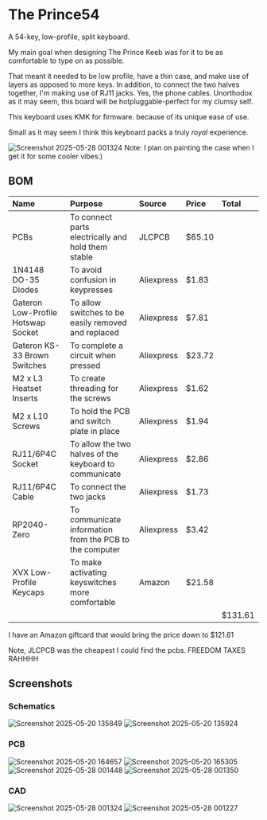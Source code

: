 # The Prince54
A 54-key, low-profile, split keyboard.

My main goal when designing The Prince Keeb was for it to be as comfortable to type on as possible. 

That meant it needed to be low profile, have a thin case, and make use of layers
as opposed to more keys. In addition, to connect the two halves together, I'm making use of  RJ11 jacks.
Yes, the phone cables. Unorthodox as it may seem, this board will be hotpluggable-perfect for my clumsy self.

This keyboard uses KMK for firmware. because of its unique ease of use.

Small as it may seem I think this keyboard
packs a truly <i>royal</i> experience.


![Screenshot 2025-05-28 001324](https://github.com/user-attachments/assets/3c7cc776-51b0-4dd9-a35d-3955cd436667)
Note: I plan on painting the case when I get it for some cooler vibes:)

## BOM
| Name   | Purpose      | Source         | Price | Total |
|:-------|:-------------|:---------------|:------|:------|
| PCBs  | To connect parts electrically and hold them stable | JLCPCB | $65.10|
| 1N4148 DO-35 Diodes  | To avoid confusion in keypresses | Aliexpress | $1.83|
| Gateron Low-Profile Hotswap Socket | To allow switches to be easily removed and replaced | Aliexpress | $7.81 |
| Gateron KS-33 Brown Switches | To complete a circuit when pressed | Aliexpress | $23.72 |
| M2 x L3 Heatset Inserts | To create threading for the screws | Aliexpress | $1.62 |
| M2 x L10 Screws | To hold the PCB and switch plate in place | Aliexpress | $1.94 |
| RJ11/6P4C Socket | To allow the two halves of the keyboard to communicate | Aliexpress | $2.86 |
| RJ11/6P4C Cable | To connect the two jacks | Aliexpress | $1.73 |
| RP2040-Zero | To communicate information from the PCB to the computer | Aliexpress | $3.42 |
| XVX Low-Profile Keycaps | To make activating keyswitches more comfortable | Amazon | $21.58 |
|||||$131.61|

I have an Amazon giftcard that would bring the price down to $121.61

Note, JLCPCB was the cheapest I could find the pcbs. FREEDOM TAXES RAHHHH
## Screenshots

### Schematics
![Screenshot 2025-05-20 135849](https://github.com/user-attachments/assets/6a352ba7-98a5-47d1-83e1-757499ba8347)
![Screenshot 2025-05-20 135924](https://github.com/user-attachments/assets/ed5fc028-043d-4415-a225-3dcb55cbb8a9)


### PCB
![Screenshot 2025-05-20 164657](https://github.com/user-attachments/assets/60c40437-ef23-4c21-9d93-45428ae05f46)
![Screenshot 2025-05-20 165305](https://github.com/user-attachments/assets/2ebcaef2-9b76-4fa2-9aed-970395a572da)
![Screenshot 2025-05-28 001448](https://github.com/user-attachments/assets/d172a404-2ff4-47da-9707-9003bb91b3c1)
![Screenshot 2025-05-28 001350](https://github.com/user-attachments/assets/0cd85efc-85c3-4ba3-b1a9-3096439036ae)


### CAD
![Screenshot 2025-05-28 001324](https://github.com/user-attachments/assets/6b9bae5d-d9ab-413e-b725-2e10331a77f5)
![Screenshot 2025-05-28 001227](https://github.com/user-attachments/assets/78a3d6f0-0d07-4cde-b57d-9bbe31b277a3)

